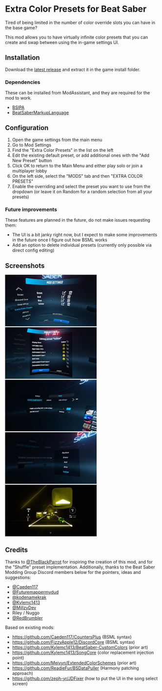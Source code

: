 # Extra Color Presets for Beat Saber

Tired of being limited in the number of color override slots you can have in the base game?

This mod allows you to have virtually infinite color presets that you can create and swap between using the in-game settings UI.

## Installation

Download the [latest release](https://github.com/DJDavid98/BSExtraColorPresets/releases/latest) and extract it in the game install folder.

### Dependencies

These can be installed from ModAssistant, and they are required for the mod to work. 

- [BSIPA](https://github.com/bsmg/BeatSaber-IPA-Reloaded)
- [BeatSaberMarkupLanguage](https://github.com/monkeymanboy/BeatSaberMarkupLanguage)

## Configuration

1. Open the game settings from the main menu
2. Go to Mod Settings
3. Find the "Extra Color Presets" in the list on the left
4. Edit the existing default preset, or add additional ones with the "Add New Preset" button
5. Click OK to return to the Main Menu and either play solo or join a multiplayer lobby
6. On the left side, select the "MODS" tab and then "EXTRA COLOR PRESETS" 
7. Enable the overriding and select the preset you want to use from the dropdown (or leave it on Random for a random selection from all your presets)

### Future improvements

These features are planned in the future, do not make issues requesting them:

* The UI is a bit janky right now, but I expect to make some improvements in the future once I figure out how BSML works
* Add an option to delete individual presets (currently only possible via direct config editing)

## Screenshots

<img src="screenshots/mod-settings-list.jpg" alt="Mod settings screenshot showing the list of presets" width="300" height="169" /> <img src="screenshots/mod-settings-edit.jpg" alt="Mod settings screenshot showing the edit interface for a single preset" width="300" height="169" /> <img src="screenshots/gameplay-settings.jpg" alt="Gameplay settings screenshot showing the enable toggle and the currently selected preset" width="300" height="169" /> <img src="screenshots/gameplay-settings-dropdown.jpg" alt="Gameplay settings screenshot showing the selector dropdown options" width="300" height="169" /> <img src="screenshots/ingame.jpg" alt="In-game screenshot of the selected overrides" width="300" height="169" />

## Credits

Thanks to [@TheBlackParrot](https://github.com/TheBlackParrot) for inspiring the creation of this mod, and for the "Shuffle" preset implementation. Additionally, thanks to the Beat Saber Modding Group Discord members below for the pointers, ideas and suggestions:

* [@Caeden117](https://github.com/Caeden117)
* [@Futuremappermydud](https://github.com/Futuremappermydud)
* [@kodenamekrak](https://github.com/kodenamekrak)
* [@Kylemc1413](https://github.com/Kylemc1413)
* [@MillzyDev](https://github.com/MillzyDev)
* Riley / Nuggo
* [@RedBrumbler](https://github.com/RedBrumbler)

Based on existing mods:

* https://github.com/Caeden117/CountersPlus (BSML syntax)
* https://github.com/FizzyApple12/DiscordCore (BSML syntax)
* https://github.com/Kylemc1413/BeatSaber-CustomColors (prior art)
* https://github.com/Kylemc1413/SongCore (color replacement injection point)
* https://github.com/Meivyn/ExtendedColorSchemes (prior art)
* https://github.com/ReadieFur/BSDataPuller (Harmony patching approach)
* https://github.com/zeph-yr/JDFixer (how to put the UI in the song select screen)
